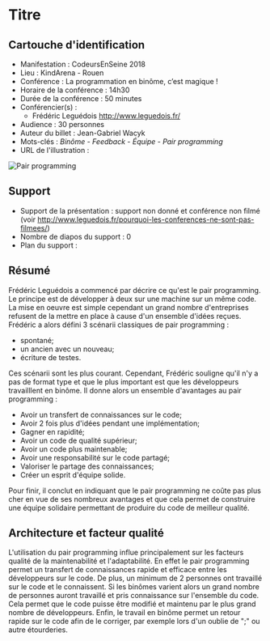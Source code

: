 # Titre

## Cartouche d'identification

 - Manifestation : CodeursEnSeine 2018
 - Lieu : KindArena - Rouen
 - Conférence : La programmation en binôme, c’est magique !
 - Horaire de la conférence : 14h30
 - Durée de la conférence : 50 minutes
 - Conférencier(s) :
   -  Frédéric Leguédois http://www.leguedois.fr/
 - Audience : 30 personnes
 - Auteur du billet : Jean-Gabriel Wacyk
 - Mots-clés : *Binôme* - *Feedback* - *Équipe* - *Pair programming*
 - URL de l'illustration :

 ![Pair programming]()

## Support
 - Support de la présentation : support non donné et conférence non filmé (voir http://www.leguedois.fr/pourquoi-les-conferences-ne-sont-pas-filmees/)
 - Nombre de diapos du support : 0
 - Plan du support :

## Résumé

Frédéric Leguédois a commencé par décrire ce qu'est le pair programming. Le principe est de développer à deux sur une machine sur un même code. La mise en oeuvre est simple cependant un grand nombre d'entreprises refusent de la mettre en place à cause d'un ensemble d'idées reçues.
Frédéric a alors défini 3 scénarii classiques de pair programming :
  * spontané;
  * un ancien avec un nouveau;
  * écriture de testes.
  
Ces scénarii sont les plus courant. Cependant, Frédéric souligne qu'il n'y a pas de format type et que le plus important est que les développeurs travailllent en binôme. Il donne alors un ensemble d'avantages au pair programming :
  * Avoir un transfert de connaissances sur le code;
  * Avoir 2 fois plus d'idées pendant une implémentation;
  * Gagner en rapidité;
  * Avoir un code de qualité supérieur;
  * Avoir un code plus maintenable;
  * Avoir une responsabilité sur le code partagé;
  * Valoriser le partage des connaissances;
  * Créer un esprit d'équipe solide.
  
Pour finir, il conclut en indiquant que le pair programming ne coûte pas plus cher en vue de ses nombreux avantages et que cela permet de construire une équipe solidaire permettant de produire du code de meilleur qualité.


## Architecture et facteur qualité

L'utilisation du pair programming influe principalement sur les facteurs qualité de la maintenabilité et l'adaptabilité. En effet le pair programming permet un transfert de connaissances rapide et efficace entre les développeurs sur le code. De plus, un minimum de 2 personnes ont travaillé sur le code et le connaissent. Si les binômes varient alors un grand nombre de personnes auront travaillé et pris connaissance sur l'ensemble du code. Cela permet que le code puisse être modifié et maintenu par le plus grand nombre de développeurs. Enfin, le travail en binôme permet un retour rapide sur le code afin de le corriger, par exemple lors d'un oublie de ";" ou autre étourderies.
